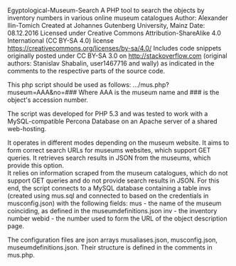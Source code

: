 Egyptological-Museum-Search
A PHP tool to search the objects by inventory numbers in various online museum catalogues
Author: Alexander Ilin-Tomich
Created at Johannes Gutenberg University, Mainz
 Date: 08.12.2016
 Licensed under Creative Commons Attribution-ShareAlike 4.0 International (CC BY-SA 4.0) license
 https://creativecommons.org/licenses/by-sa/4.0/
 Includes code snippets originally posted under CC BY-SA 3.0 on http://stackoverflow.com
 (original authors: Stanislav Shabalin, user1467716 and wally) as indicated in the comments to the respective parts
 of the source code.
 
  This php script should be used as follows:
  .../mus.php?museum=AAA&no=###
  Where AAA is the museum name and ### is the object's accession number.

  The script was developed for PHP 5.3 and was tested to work with a MySQL-compatible Percona Database on an Apache server of a shared web-hosting.
  
  It operates in different modes depending on the museum website. 
  It aims to form correct search URLs for museums websites, which support GET queries.
  It retrieves search results in JSON from the museums, which provide this option.  
  It relies on information scraped from the museum catalogues, which do not support GET queries and do not provide search results
  in JSON. For this end, the script connects to a MySQL database containing a table invs (created using mus.sql and connected to based on the credentials 
  in musconfig.json) with the following fields:
  mus - the name of the museum coinciding, as defined in the museumdefinitions.json
  inv - the inventory number
  webid - the number used to form the URL of the object description page. 

  The configuration files are json arrays musaliases.json, musconfig.json, museumdefinitions.json.
  Their structure is defined in the comments in mus.php.
